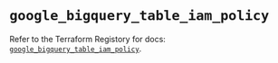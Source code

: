 # `google_bigquery_table_iam_policy`

Refer to the Terraform Registory for docs: [`google_bigquery_table_iam_policy`](https://www.terraform.io/docs/providers/google/r/bigquery_table_iam_policy).

